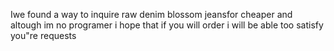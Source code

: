Iwe found a way to inquire raw denim blossom jeansfor cheaper and altough im no programer i hope that if you will order i will be able too satisfy you"re requests
